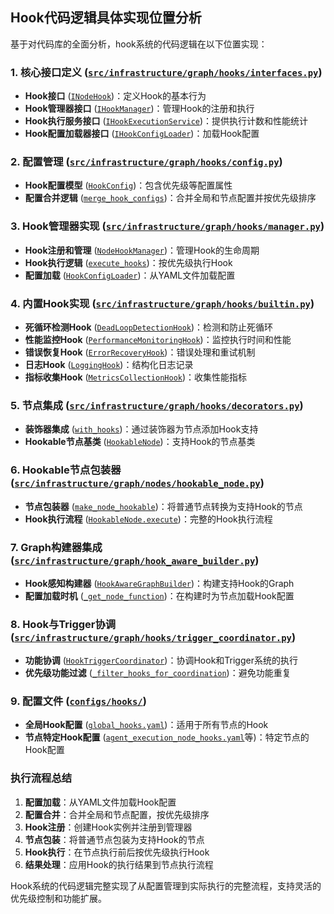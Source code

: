 ## Hook代码逻辑具体实现位置分析

基于对代码库的全面分析，hook系统的代码逻辑在以下位置实现：

### 1. 核心接口定义 ([`src/infrastructure/graph/hooks/interfaces.py`](src/infrastructure/graph/hooks/interfaces.py))
- **Hook接口** ([`INodeHook`](src/infrastructure/graph/hooks/interfaces.py:65))：定义Hook的基本行为
- **Hook管理器接口** ([`IHookManager`](src/infrastructure/graph/hooks/interfaces.py:197))：管理Hook的注册和执行
- **Hook执行服务接口** ([`IHookExecutionService`](src/infrastructure/graph/hooks/interfaces.py:153))：提供执行计数和性能统计
- **Hook配置加载器接口** ([`IHookConfigLoader`](src/infrastructure/graph/hooks/interfaces.py:302))：加载Hook配置

### 2. 配置管理 ([`src/infrastructure/graph/hooks/config.py`](src/infrastructure/graph/hooks/config.py))
- **Hook配置模型** ([`HookConfig`](src/infrastructure/graph/hooks/config.py:21))：包含优先级等配置属性
- **配置合并逻辑** ([`merge_hook_configs`](src/infrastructure/graph/hooks/config.py:216))：合并全局和节点配置并按优先级排序

### 3. Hook管理器实现 ([`src/infrastructure/graph/hooks/manager.py`](src/infrastructure/graph/hooks/manager.py))
- **Hook注册和管理** ([`NodeHookManager`](src/infrastructure/graph/hooks/manager.py:76))：管理Hook的生命周期
- **Hook执行逻辑** ([`execute_hooks`](src/infrastructure/graph/hooks/manager.py:157))：按优先级执行Hook
- **配置加载** ([`HookConfigLoader`](src/infrastructure/graph/hooks/manager.py:25))：从YAML文件加载配置

### 4. 内置Hook实现 ([`src/infrastructure/graph/hooks/builtin.py`](src/infrastructure/graph/hooks/builtin.py))
- **死循环检测Hook** ([`DeadLoopDetectionHook`](src/infrastructure/graph/hooks/builtin.py:18))：检测和防止死循环
- **性能监控Hook** ([`PerformanceMonitoringHook`](src/infrastructure/graph/hooks/builtin.py:84))：监控执行时间和性能
- **错误恢复Hook** ([`ErrorRecoveryHook`](src/infrastructure/graph/hooks/builtin.py:175))：错误处理和重试机制
- **日志Hook** ([`LoggingHook`](src/infrastructure/graph/hooks/builtin.py:292))：结构化日志记录
- **指标收集Hook** ([`MetricsCollectionHook`](src/infrastructure/graph/hooks/builtin.py:406))：收集性能指标

### 5. 节点集成 ([`src/infrastructure/graph/hooks/decorators.py`](src/infrastructure/graph/hooks/decorators.py))
- **装饰器集成** ([`with_hooks`](src/infrastructure/graph/hooks/decorators.py:14))：通过装饰器为节点添加Hook支持
- **Hookable节点基类** ([`HookableNode`](src/infrastructure/graph/hooks/decorators.py:172))：支持Hook的节点基类

### 6. Hookable节点包装器 ([`src/infrastructure/graph/nodes/hookable_node.py`](src/infrastructure/graph/nodes/hookable_node.py))
- **节点包装器** ([`make_node_hookable`](src/infrastructure/graph/nodes/hookable_node.py:138))：将普通节点转换为支持Hook的节点
- **Hook执行流程** ([`HookableNode.execute`](src/infrastructure/graph/nodes/hookable_node.py:31))：完整的Hook执行流程

### 7. Graph构建器集成 ([`src/infrastructure/graph/hook_aware_builder.py`](src/infrastructure/graph/hook_aware_builder.py))
- **Hook感知构建器** ([`HookAwareGraphBuilder`](src/infrastructure/graph/hook_aware_builder.py:26))：构建支持Hook的Graph
- **配置加载时机** ([`_get_node_function`](src/infrastructure/graph/hook_aware_builder.py:65))：在构建时为节点加载Hook配置

### 8. Hook与Trigger协调 ([`src/infrastructure/graph/hooks/trigger_coordinator.py`](src/infrastructure/graph/hooks/trigger_coordinator.py))
- **功能协调** ([`HookTriggerCoordinator`](src/infrastructure/graph/hooks/trigger_coordinator.py:18))：协调Hook和Trigger系统的执行
- **优先级功能过滤** ([`_filter_hooks_for_coordination`](src/infrastructure/graph/hooks/trigger_coordinator.py:198))：避免功能重复

### 9. 配置文件 ([`configs/hooks/`](configs/hooks/))
- **全局Hook配置** ([`global_hooks.yaml`](configs/hooks/global_hooks.yaml))：适用于所有节点的Hook
- **节点特定Hook配置** ([`agent_execution_node_hooks.yaml`](configs/hooks/agent_execution_node_hooks.yaml)等)：特定节点的Hook配置

### 执行流程总结
1. **配置加载**：从YAML文件加载Hook配置
2. **配置合并**：合并全局和节点配置，按优先级排序
3. **Hook注册**：创建Hook实例并注册到管理器
4. **节点包装**：将普通节点包装为支持Hook的节点
5. **Hook执行**：在节点执行前后按优先级执行Hook
6. **结果处理**：应用Hook的执行结果到节点执行流程

Hook系统的代码逻辑完整实现了从配置管理到实际执行的完整流程，支持灵活的优先级控制和功能扩展。